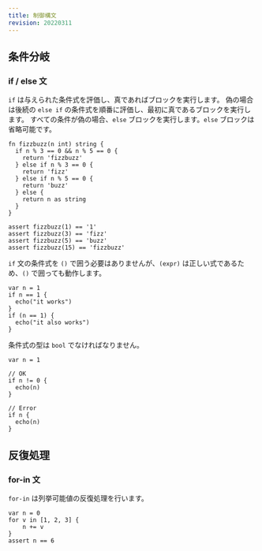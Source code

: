 ```yaml
---
title: 制御構文
revision: 20220311
---
```


## 条件分岐

### if / else 文

`if` は与えられた条件式を評価し、真であればブロックを実行します。
偽の場合は後続の `else if` の条件式を順番に評価し、最初に真であるブロックを実行します。
すべての条件が偽の場合、`else` ブロックを実行します。`else` ブロックは省略可能です。

```
fn fizzbuzz(n int) string {
  if n % 3 == 0 && n % 5 == 0 {
    return 'fizzbuzz'
  } else if n % 3 == 0 {
    return 'fizz'
  } else if n % 5 == 0 {
    return 'buzz'
  } else {
    return n as string
  }
}

assert fizzbuzz(1) == '1'
assert fizzbuzz(3) == 'fizz'
assert fizzbuzz(5) == 'buzz'
assert fizzbuzz(15) == 'fizzbuzz'
```

`if` 文の条件式を `()` で囲う必要はありませんが、`(expr)` は正しい式であるため、`()` で囲っても動作します。

```
var n = 1
if n == 1 {
  echo("it works")
}
if (n == 1) {
  echo("it also works")
}
```

条件式の型は `bool` でなければなりません。

```
var n = 1

// OK
if n != 0 {
  echo(n)
}

// Error
if n {
  echo(n)
}
```

## 反復処理

### for-in 文

`for-in` は列挙可能値の反復処理を行います。

```
var n = 0
for v in [1, 2, 3] {
    n += v
}
assert n == 6
```
